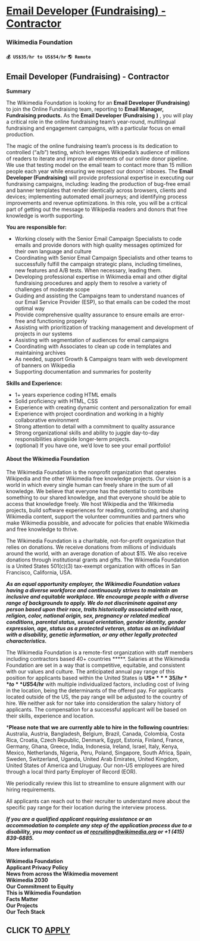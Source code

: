# [Email Developer (Fundraising) - Contractor](https://www.remotewlb.com/apply/email-developer-fundraising-contractor-123325)  
### Wikimedia Foundation  
#### `💰 US$35/hr to US$54/hr` `🌎 Remote`  

## **Email Developer (Fundraising) - Contractor**

**Summary**

The Wikimedia Foundation is looking for an **Email Developer (Fundraising)** to join the Online Fundraising team, reporting to **Email Manager, Fundraising products.** As the **Email Developer (Fundraising** **)** , you will play a critical role in the online fundraising team’s year-round, multilingual fundraising and engagement campaigns, with a particular focus on email production.

The magic of the online fundraising team’s process is its dedication to controlled (“a/b”) testing, which leverages Wikipedia’s audience of millions of readers to iterate and improve all elements of our online donor pipeline. We use that testing model on the email team to contact more than 15 million people each year while ensuring we respect our donors' inboxes. The **Email Developer (Fundraising)** will provide professional expertise in executing our fundraising campaigns, including: leading the production of bug-free email and banner templates that render identically across browsers, clients and devices; implementing automated email journeys; and identifying process improvements and revenue optimizations. In this role, you will be a critical part of getting out the message to Wikipedia readers and donors that free knowledge is worth supporting.

**You are responsible for:**

  * Working closely with the Senior Email Campaign Specialists to code emails and provide donors with high quality messages optimized for their own language and culture
  * Coordinating with Senior Email Campaign Specialists and other teams to successfully fulfill the campaign strategic plans, including timelines, new features and A/B tests. When necessary, leading them.
  * Developing professional expertise in Wikimedia email and other digital fundraising procedures and apply them to resolve a variety of challenges of moderate scope
  * Guiding and assisting the Campaigns team to understand nuances of our Email Service Provider (ESP), so that emails can be coded the most optimal way
  * Provide comprehensive quality assurance to ensure emails are error-free and functioning properly
  * Assisting with prioritization of tracking management and development of projects in our systems
  * Assisting with segmentation of audiences for email campaigns
  * Coordinating with Associates to clean up code in templates and maintaining archives
  * As needed, support Growth & Campaigns team with web development of banners on Wikipedia
  * Supporting documentation and summaries for posterity

**Skills and Experience:**

  * 1+ years experience coding HTML emails
  * Solid proficiency with HTML, CSS
  * Experience with creating dynamic content and personalization for email
  * Experience with project coordination and working in a highly collaborative environment
  * Strong attention to detail with a commitment to quality assurance 
  * Strong organizational skills and ability to juggle day-to-day responsibilities alongside longer-term projects.
  * (optional) If you have one, we’d love to see your email portfolio!

#### About the Wikimedia Foundation

The Wikimedia Foundation is the nonprofit organization that operates Wikipedia and the other Wikimedia free knowledge projects. Our vision is a world in which every single human can freely share in the sum of all knowledge. We believe that everyone has the potential to contribute something to our shared knowledge, and that everyone should be able to access that knowledge freely. We host Wikipedia and the Wikimedia projects, build software experiences for reading, contributing, and sharing Wikimedia content, support the volunteer communities and partners who make Wikimedia possible, and advocate for policies that enable Wikimedia and free knowledge to thrive.

The Wikimedia Foundation is a charitable, not-for-profit organization that relies on donations. We receive donations from millions of individuals around the world, with an average donation of about $15. We also receive donations through institutional grants and gifts. The Wikimedia Foundation is a United States 501(c)(3) tax-exempt organization with offices in San Francisco, California, USA.

_**As an equal opportunity employer, the Wikimedia Foundation values having a diverse workforce and continuously strives to maintain an inclusive and equitable workplace. We encourage people with a diverse range of backgrounds to apply. We do not discriminate against any person based upon their race, traits historically associated with race, religion, color, national origin, sex, pregnancy or related medical conditions, parental status, sexual orientation, gender identity, gender expression, age, status as a protected veteran, status as an individual with a disability, genetic information, or any other legally protected characteristics.**_

The Wikimedia Foundation is a remote-first organization with staff members including contractors based 40+ countries *****. Salaries at the Wikimedia Foundation are set in a way that is competitive, equitable, and consistent with our values and culture. The anticipated annual pay range of this position for applicants based within the United States is **US$** **35/hr** to **US$54/hr** with multiple individualized factors, including cost of living in the location, being the determinants of the offered pay. For applicants located outside of the US, the pay range will be adjusted to the country of hire. We neither ask for nor take into consideration the salary history of applicants. The compensation for a successful applicant will be based on their skills, experience and location.

***Please note that we are currently able to hire in the following countries:** Australia, Austria, Bangladesh, Belgium, Brazil, Canada, Colombia, Costa Rica, Croatia, Czech Republic, Denmark, Egypt, Estonia, Finland, France, Germany, Ghana, Greece, India, Indonesia, Ireland, Israel, Italy, Kenya, Mexico, Netherlands, Nigeria, Peru, Poland, Singapore, South Africa, Spain, Sweden, Switzerland, Uganda, United Arab Emirates, United Kingdom, United States of America and Uruguay. Our non-US employees are hired through a local third party Employer of Record (EOR).

We periodically review this list to streamline to ensure alignment with our hiring requirements.

All applicants can reach out to their recruiter to understand more about the specific pay range for their location during the interview process.

_**If you are a qualified applicant requiring assistance or an accommodation to complete any step of the application process due to a disability, you may contact us at recruiting@wikimedia.org or +1 (415) 839-6885.**_

**More information**

**Wikimedia Foundation  
Applicant Privacy Policy  
News from across the Wikimedia movement  
Wikimedia 2030  
Our Commitment to Equity  
This is Wikimedia Foundation  
Facts Matter  
Our Projects  
Our Tech Stack**

  
## CLICK TO [APPLY](https://www.remotewlb.com/apply/email-developer-fundraising-contractor-123325)

